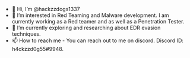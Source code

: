 - 👋 Hi, I’m @hackzzdogs1337
- 👀 I’m interested in Red Teaming and Malware development. I am currently working as a Red teamer and as well as a Penetration Tester.
- 🌱 I’m currently exploring and researching about EDR evasion techniques.
- 📫 How to reach me - You can reach out to me on discord. Discord ID: h4ckzzd0g55#9948.

<!---
hackzzdogs1337/hackzzdogs1337 is a ✨ special ✨ repository because its `README.md` (this file) appears on your GitHub profile.
You can click the Preview link to take a look at your changes.
--->
